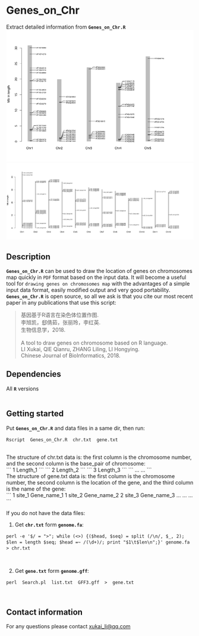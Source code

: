 # Genes_on_Chr
Extract detailed information from __`Genes_on_Chr.R`__
![At](Genes_on_Chr_At.png)
![Os](Genes_on_Chr_Os.png)
## Description
__`Genes_on_Chr.R`__ can be used to draw the location of genes on chromosomes map quickly in `PDF` format based on the input data. It will become a useful tool for `drawing genes on chromosomes map` with the advantages of a simple input data format, easily modified output and very good portability. __`Genes_on_Chr.R`__ is open source, so all we ask is that you cite our most recent paper in any publications that use this script:</br>
> 基因基于R语言在染色体位置作图.</br>
> 李旭凯，郄倩茹，张丽玲，李红英.</br>
> 生物信息学，2018.</br></br>
> A tool to draw genes on chromosome based on R language.</br>
> LI Xukai, QIE Qianru, ZHANG Liling, LI Hongying.</br>
> Chinese Journal of BioInformatics, 2018.</br>

## Dependencies
All __`R`__ versions</br></br>

## Getting started
Put __`Genes_on_Chr.R`__ and data files in a same dir, then run:</br>
```
Rscript  Genes_on_Chr.R  chr.txt  gene.txt
```
</br>
The structure of chr.txt data is: the first column is the chromosome number, and the second column is the base_pair of chromosome:</br>
```
1         Length_1
```
```
2         Length_2
```
```
3         Length_3
```
```
...         ...
```
</br>
The structure of gene.txt data is: the first column is the chromosome number, the second column is the location of the gene, and the third column is the name of the gene:</br>
```
1    site_1       Gene_name_1
1    site_2       Gene_name_2
2    site_3       Gene_name_3
...   ...          ...
```
</br>

If you do not have the data files:</br>
1. Get __`chr.txt`__ form __`genome.fa`__:</br>
```
perl -e '$/ = ">"; while (<>) {($head, $seq) = split (/\n/, $_, 2); $len = length $seq; $head =~ /(\d+)/; print "$1\t$len\n";}' genome.fa > chr.txt
```
</br>

2. Get __`gene.txt`__ form __`genome.gff`__:</br>
```
perl  Search.pl  list.txt  GFF3.gff  >  gene.txt
```
</br>

## Contact information
For any questions please contact xukai_li@qq.com</br>
